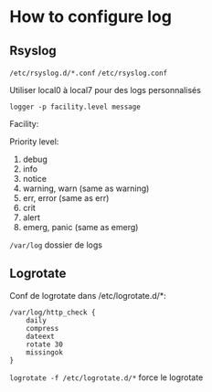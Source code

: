 # How to configure log

## Rsyslog

`/etc/rsyslog.d/*.conf`
`/etc/rsyslog.conf`

Utiliser local0 à local7 pour des logs personnalisés

`logger -p facility.level message`

Facility:


Priority level:

1. debug
2. info
3. notice
4. warning, warn (same as warning)
5. err, error (same as err)
6. crit
7. alert
8. emerg, panic (same as emerg)

`/var/log` dossier de logs

## Logrotate

Conf de logrotate dans /etc/logrotate.d/*:

```
/var/log/http_check {
    daily
    compress
    dateext
    rotate 30
    missingok
}
```

`logrotate -f /etc/logrotate.d/*` force le logrotate